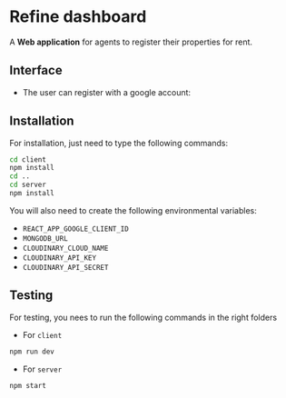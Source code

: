 # Refine dashboard

A **Web application** for agents to register their properties for rent.

## **Interface**

-   The user can register with a google account:

## **Installation**

For installation, just need to type the following commands:

```bash
cd client
npm install
cd ..
cd server
npm install
```

You will also need to create the following environmental variables:

-   `REACT_APP_GOOGLE_CLIENT_ID`
-   `MONGODB_URL`
-   `CLOUDINARY_CLOUD_NAME`
-   `CLOUDINARY_API_KEY`
-   `CLOUDINARY_API_SECRET`

## **Testing**

For testing, you nees to run the following commands in the right folders

-   For `client`

```bash
npm run dev
```

-   For `server`

```bash
npm start
```
